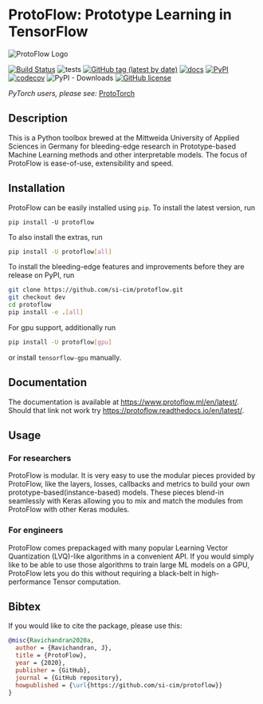 # ProtoFlow: Prototype Learning in TensorFlow

![ProtoFlow Logo](https://protoflow.readthedocs.io/en/latest/_static/horizontal-lockup.png)

[![Build Status](https://travis-ci.org/si-cim/protoflow.svg?branch=master)](https://travis-ci.org/si-cim/protoflow)
![tests](https://github.com/si-cim/protoflow/workflows/tests/badge.svg)
[![GitHub tag (latest by date)](https://img.shields.io/github/v/tag/si-cim/protoflow?color=yellow&label=version)](https://github.com/si-cim/protoflow/releases)
[![docs](https://readthedocs.org/projects/protoflow/badge/?version=latest)](https://protoflow.readthedocs.io/en/latest/?badge=latest)
[![PyPI](https://img.shields.io/pypi/v/protoflow)](https://pypi.org/project/protoflow/)
[![codecov](https://codecov.io/gh/si-cim/protoflow/branch/master/graph/badge.svg)](https://codecov.io/gh/si-cim/protoflow)
![PyPI - Downloads](https://img.shields.io/pypi/dm/protoflow?color=blue)
[![GitHub license](https://img.shields.io/github/license/si-cim/protoflow)](https://github.com/si-cim/protoflow/blob/master/LICENSE)

*PyTorch users, please see:* [ProtoTorch](https://github.com/si-cim/prototorch)

## Description

This is a Python toolbox brewed at the Mittweida University of Applied Sciences
in Germany for bleeding-edge research in Prototype-based Machine Learning
methods and other interpretable models. The focus of ProtoFlow is ease-of-use,
extensibility and speed.

## Installation

ProtoFlow can be easily installed using `pip`. To install the latest version, run
```
pip install -U protoflow
```
To also install the extras, run
```bash
pip install -U protoflow[all]
```
To install the bleeding-edge features and improvements before they are release on PyPI, run
```bash
git clone https://github.com/si-cim/protoflow.git
git checkout dev
cd protoflow
pip install -e .[all]
```

For gpu support, additionally run
```bash
pip install -U protoflow[gpu]
```
or install `tensorflow-gpu` manually.

## Documentation

The documentation is available at <https://www.protoflow.ml/en/latest/>. Should
that link not work try <https://protoflow.readthedocs.io/en/latest/>.

## Usage

### For researchers
ProtoFlow is modular. It is very easy to use the modular pieces provided by
ProtoFlow, like the layers, losses, callbacks and metrics to build your own
prototype-based(instance-based) models. These pieces blend-in seamlessly with
Keras allowing you to mix and match the modules from ProtoFlow with other Keras
modules.

### For engineers
ProtoFlow comes prepackaged with many popular Learning Vector Quantization
(LVQ)-like algorithms in a convenient API. If you would simply like to be able
to use those algorithms to train large ML models on a GPU, ProtoFlow lets you do
this without requiring a black-belt in high-performance Tensor computation.

## Bibtex

If you would like to cite the package, please use this:
```bibtex
@misc{Ravichandran2020a,
  author = {Ravichandran, J},
  title = {ProtoFlow},
  year = {2020},
  publisher = {GitHub},
  journal = {GitHub repository},
  howpublished = {\url{https://github.com/si-cim/protoflow}}
}
